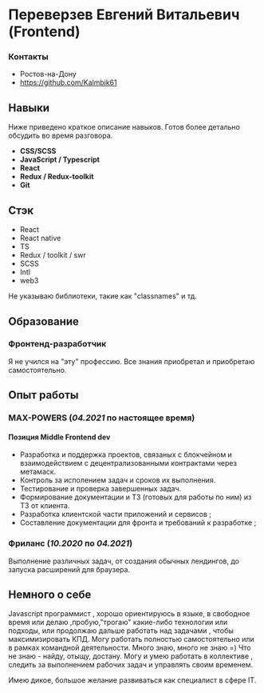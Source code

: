 # Переверзев Евгений Витальевич (Frontend)

### Контакты
- Ростов-на-Дону
- https://github.com/Kalmbik61

## Навыки

Ниже приведено краткое описание навыков. Готов более детально обсудить во время разговора.

- **CSS/SCSS**
- **JavaScript / Typescript**
- **React**
- **Redux / Redux-toolkit**
- **Git**

## Стэк

- React
- React native
- TS
- Redux / toolkit / swr
- SCSS
- Intl
- web3

Не указываю библиотеки, такие как "classnames" и тд.

## Образование

### Фронтенд-разработчик
Я не учился на "эту" профессию. Все знания приобретал и приобретаю самостоятельно.

## Опыт работы

### MAX-POWERS  (*04.2021* по настоящее время)
[website]: https://maxpowers.info/

#### Позиция Middle Frontend dev

- Разработка и поддержка проектов, связаных с блокчейном и взаимодействием с децентрализованными контрактами через метамаск.
- Контроль за исполением задач и сроков их выполнения. 
- Тестирование и проверка завершенных задач. 
- Формирование документации и ТЗ (готовых для работы по ним) из ТЗ от клиента.
- Разработка клиентской части приложений и сервисов ;
- Составление документации для фронта и требований к разработке ;


### Фриланс  (*10.2020* по *04.2021*)

Выполнение различных задач, от создания обычных лендингов, до запуска расширений для браузера.

## Немного о себе

Javascript программист , хорошо ориентируюсь в языке, в свободное время или делаю ,пробую,"трогаю" какие-либо технологии или подходы, или продолжаю дальше работать над задачами , чтобы максимизировать КПД.
Могу работать полностью самостоятельно или в рамках командной деятельности.
Много знаю, много не знаю =)
Что не знаю - найду, отыщу, достану.
Могу и умею работать в коллективе , следить за выполнением рабочих задач и управлять своим временем.

Имею дикое, большое желание развиваться как специалист в сфере IT.
